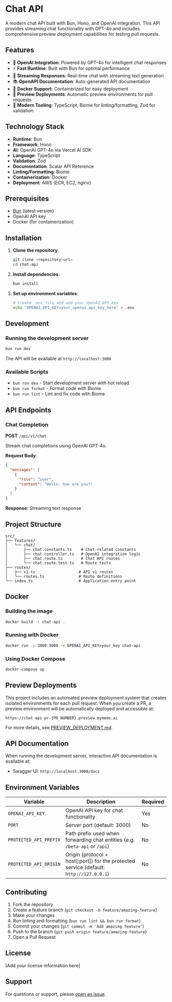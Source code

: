 # Chat API

A modern chat API built with Bun, Hono, and OpenAI integration. This API provides streaming chat functionality with GPT-4o and includes comprehensive preview deployment capabilities for testing pull requests.

## Features

- 🤖 **OpenAI Integration**: Powered by GPT-4o for intelligent chat responses
- ⚡ **Fast Runtime**: Built with Bun for optimal performance
- 🔄 **Streaming Responses**: Real-time chat with streaming text generation
- 📚 **OpenAPI Documentation**: Auto-generated API documentation
- 🐳 **Docker Support**: Containerized for easy deployment
- 🚀 **Preview Deployments**: Automatic preview environments for pull requests
- 🔧 **Modern Tooling**: TypeScript, Biome for linting/formatting, Zod for validation

## Technology Stack

- **Runtime**: Bun
- **Framework**: Hono
- **AI**: OpenAI GPT-4o via Vercel AI SDK
- **Language**: TypeScript
- **Validation**: Zod
- **Documentation**: Scalar API Reference
- **Linting/Formatting**: Biome
- **Containerization**: Docker
- **Deployment**: AWS (ECR, EC2, nginx)

## Prerequisites

- [Bun](https://bun.sh) (latest version)
- OpenAI API key
- Docker (for containerization)

## Installation

1. **Clone the repository**:
   ```sh
   git clone <repository-url>
   cd chat-api
   ```

2. **Install dependencies**:
   ```sh
   bun install
   ```

3. **Set up environment variables**:
   ```sh
   # Create .env file and add your OpenAI API key
   echo "OPENAI_API_KEY=your_openai_api_key_here" > .env
   ```

## Development

### Running the development server

```sh
bun run dev
```

The API will be available at `http://localhost:3000`

### Available Scripts

- `bun run dev` - Start development server with hot reload
- `bun run format` - Format code with Biome
- `bun run lint` - Lint and fix code with Biome

## API Endpoints

### Chat Completion

**POST** `/api/v1/chat`

Stream chat completions using OpenAI GPT-4o.

**Request Body**:
```json
{
  "messages": [
    {
      "role": "user",
      "content": "Hello, how are you?"
    }
  ]
}
```

**Response**: Streaming text response

## Project Structure

```
src/
├── features/
│   └── chat/
│       ├── chat.constants.ts    # Chat-related constants
│       ├── chat.controller.ts   # OpenAI integration logic
│       ├── chat.route.ts        # Chat API routes
│       └── chat.route.test.ts   # Route tests
├── routes/
│   ├── v1.ts                   # API v1 routes
│   └── routes.ts               # Route definitions
└── index.ts                    # Application entry point
```

## Docker

### Building the image

```sh
docker build -t chat-api .
```

### Running with Docker

```sh
docker run -p 3000:3000 -e OPENAI_API_KEY=your_key chat-api
```

### Using Docker Compose

```sh
docker-compose up
```

## Preview Deployments

This project includes an automated preview deployment system that creates isolated environments for each pull request. When you create a PR, a preview environment will be automatically deployed and accessible at:

`https://chat-api-pr-{PR_NUMBER}.preview.mymemo.ai`

For more details, see [PREVIEW_DEPLOYMENT.md](PREVIEW_DEPLOYMENT.md).

## API Documentation

When running the development server, interactive API documentation is available at:
- Swagger UI: `http://localhost:3000/docs`

## Environment Variables

| Variable | Description | Required |
|----------|-------------|----------|
| `OPENAI_API_KEY` | OpenAI API key for chat functionality | Yes |
| `PORT` | Server port (default: 3000) | No |
| `PROTECTED_API_PREFIX` | Path prefix used when forwarding chat entities (e.g. `/beta-api` or `/api`) | No |
| `PROTECTED_API_ORIGIN` | Origin (protocol + host[:port]) for the protected service (default: `http://127.0.0.1`) | No |

## Contributing

1. Fork the repository
2. Create a feature branch (`git checkout -b feature/amazing-feature`)
3. Make your changes
4. Run linting and formatting (`bun run lint && bun run format`)
5. Commit your changes (`git commit -m 'Add amazing feature'`)
6. Push to the branch (`git push origin feature/amazing-feature`)
7. Open a Pull Request

## License

[Add your license information here]

## Support

For questions or support, please [open an issue](https://github.com/your-username/chat-api/issues).
